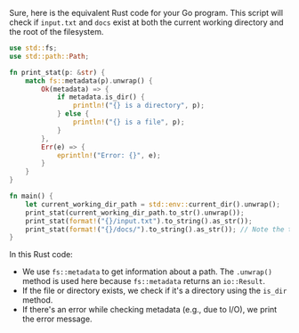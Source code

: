 Sure, here is the equivalent Rust code for your Go program. This script will check if `input.txt` and `docs` exist at both the current working directory and the root of the filesystem.

```rust
use std::fs;
use std::path::Path;

fn print_stat(p: &str) {
    match fs::metadata(p).unwrap() {
        Ok(metadata) => {
            if metadata.is_dir() {
                println!("{} is a directory", p);
            } else {
                println!("{} is a file", p);
            }
        },
        Err(e) => {
            eprintln!("Error: {}", e);
        }
    }
}

fn main() {
    let current_working_dir_path = std::env::current_dir().unwrap();
    print_stat(current_working_dir_path.to_str().unwrap());
    print_stat(format!("{}/input.txt").to_string().as_str());
    print_stat(format!("{}/docs/").to_string().as_str()); // Note the trailing slash for directories
}
```
In this Rust code:

- We use `fs::metadata` to get information about a path. The `.unwrap()` method is used here because `fs::metadata` returns an `io::Result`.
- If the file or directory exists, we check if it's a directory using the `is_dir` method.
- If there's an error while checking metadata (e.g., due to I/O), we print the error message.
